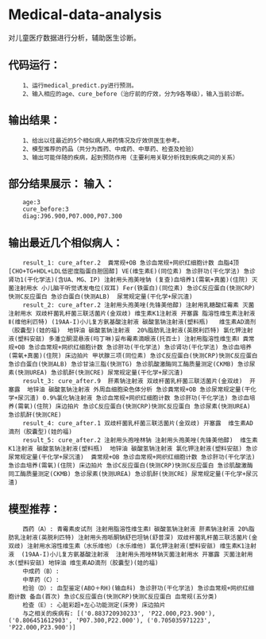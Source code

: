 # Medical-data-analysis
对儿童医疗数据进行分析，辅助医生诊断。

代码运行：
--------------
		1、运行medical_predict.py进行预测。
		2、输入相应的age、cure_before（治疗前的疗效，分为9各等级），输入当前诊断。
	
输出结果：
--------------
		1、给出以往最近的5个相似病人用药情况及疗效供医生参考。
		2、模型推荐的药品（共分为西药、中成药、中草药、检查及检验）
		3、输出可能伴随的疾病，起到预防作用（主要利用关联分析找到疾病之间的关系）

部分结果展示：
输入：
--------------
		age:3
		cure_before:3
		diag:J96.900,P07.000,P07.300
		
输出最近几个相似病人：
---------------
		result_1: cure_after.2  粪常规+OB 急诊血常规+网织红细胞计数 血脂4顶[CHO+TG+HDL+LDL低密度脂蛋白胆固醇] VE(维生素E)(同位素) 急诊肝功(干化学法) 急诊肾功1(干化学法)(含UA、MG、IP) 注射用头孢美唑钠 (复查)血培养1(需氧+真菌)(住院) 灭菌注射用水 小儿脑干听觉诱发电位(双耳) Fer(铁蛋白)(同位素) 急诊C反应蛋白(快测CRP)快测C反应蛋白 急诊白蛋白(快测ALB)  尿常规定量(干化学+尿沉渣)
		result_2: cure_after.2 注射用头孢美唑(先锋美他醇) 注射用乳糖酸红霉素 灭菌注射用水 双歧杆菌乳杆菌三联活菌片(金双歧) 维生素K1注射液 开塞露 脂溶性维生素注射液Ⅱ(维他利匹特) (19AA-I)小儿复方氨基酸注射液 碳酸氢钠注射液(塑料瓶)   维生素AD滴剂（胶囊型)(娃的福)  地锌油 碳酸氢钠注射液  20%脂肪乳注射液(英脱利匹特) 氯化钾注射液(塑料安瓿) 多潘立酮混悬液(吗丁啉)妥布霉素滴眼液(托百士) 注射用脂溶性维生素Ⅰ 粪常规+OB 急诊血常规+网织红细胞计数 急诊肝功(干化学法) 急诊肾功(干化学法) 急诊血培养(需氧+真菌)(住院) 床边拍片 甲状腺三项(同位素) 急诊C反应蛋白(快测CRP)快测C反应蛋白 急诊白蛋白(快测ALB) 急诊甘油三脂(快测TG) 急诊肌酸激酶同工酶质量测定(CKMB) 急诊尿素(快测UREA) 急诊肌酐(快测CRE) 尿常规定量(干化学+尿沉渣)
		result_3: cure_after.9  肝素钠注射液 双歧杆菌乳杆菌三联活菌片(金双歧)  开塞露  地锌油 碳酸氢钠注射液 外周血细胞染色体分析 急诊粪常规+OB 急诊尿常规定量(干化学+尿沉渣) 0.9%氯化钠注射液 急诊血常规+网织红细胞计数 急诊肝功(干化学法) 急诊血培养(需氧)(住院) 床边拍片 急诊C反应蛋白(快测CRP)快测C反应蛋白 急诊尿素(快测UREA) 急诊肌酐(快测CRE)
		result_4: cure_after.1 双歧杆菌乳杆菌三联活菌片(金双歧) 开塞露  维生素AD滴剂（胶囊型)(娃的福)
		result_5: cure_after.2 注射用头孢唑林钠 注射用头孢美唑(先锋美他醇)  维生素K1注射液 碳酸氢钠注射液(塑料瓶)  地锌油 碳酸氢钠注射液 氯化钾注射液(塑料安瓿) 急诊尿常规定量(干化学+尿沉渣)  粪常规+OB 急诊血常规+网织红细胞计数 急诊肝功(干化学法) 急诊血培养(需氧)(住院) 床边拍片 急诊C反应蛋白(快测CRP)快测C反应蛋白 急诊肌酸激酶同工酶质量测定(CKMB) 急诊尿素(快测UREA) 急诊肌酐(快测CRE) 尿常规定量(干化学+尿沉渣)
			
模型推荐：
-------------
		西药（A）: 青霉素皮试剂 注射用脂溶性维生素Ⅰ 碳酸氢钠注射液 肝素钠注射液 20%脂肪乳注射液(英脱利匹特) 注射用头孢哌酮钠舒巴坦钠(舒普深) 双歧杆菌乳杆菌三联活菌片(金双歧) 注射用水溶性维生素（水乐维他）(水乐维他) 氯化钾注射液(塑料安瓿) 维生素K1注射液  (19AA-I)小儿复方氨基酸注射液  注射用头孢唑林钠灭菌注射用水 开塞露 灭菌注射用水(塑料安瓿) 地锌油 维生素AD滴剂（胶囊型)(娃的福)
		中成药（B）:
		中草药（C）:
		检验（D）: 血型鉴定(ABO＋RH)(输血科) 急诊肝功(干化学法) 急诊血常规+网织红细胞计数 备血(首次) 急诊C反应蛋白(快测CRP)快测C反应蛋白 血常规(五分类)
		检查（E）: 心脏彩超+左心功能测定(床旁) 床边拍片
		与之相关的疾病有: [('0.883720930233', 'P22.000,P23.900'), ('0.806451612903', 'P07.300,P22.000'), ('0.705035971223', 'P22.000,P23.900')]
		